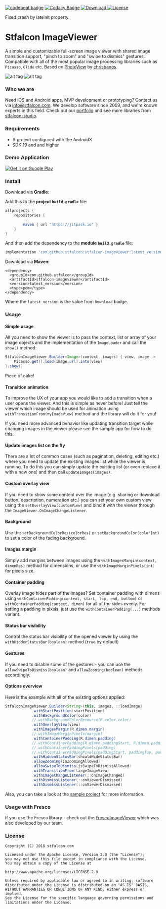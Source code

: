 [![codebeat badge](https://codebeat.co/badges/91ce76f4-cba6-4971-aad7-070e635d11be)](https://codebeat.co/projects/github-com-stfalcon-studio-stfalconimageviewer-master)
[![Codacy Badge](https://api.codacy.com/project/badge/Grade/23c4c8c6f44541a8bfdb0e385da2436a)](https://www.codacy.com/app/troy.carvill/StfalconImageViewer?utm_source=github.com&amp;utm_medium=referral&amp;utm_content=stfalcon-studio/StfalconImageViewer&amp;utm_campaign=Badge_Grade)
[![Download](https://api.bintray.com/packages/troy379/maven/StfalconImageViewer/images/download.svg) ](https://bintray.com/troy379/maven/StfalconImageViewer/_latestVersion)
[![License](https://img.shields.io/badge/License-Apache%202.0-blue.svg)](https://opensource.org/licenses/Apache-2.0)

Fixed crash by lateinit property.

# Stfalcon ImageViewer
A simple and customizable full-screen image viewer with shared image transition support, "pinch to zoom" and "swipe to dismiss" gestures. Compatible with all of the most popular image processing libraries such as `Picasso`, `Glide` etc.
Based on [PhotoView](https://github.com/chrisbanes/PhotoView) by [chrisbanes](https://github.com/chrisbanes).

![alt tag](images/image_viewer_main_demo.gif) ![alt tag](images/image_viewer_transition_demo.gif)

### Who we are
Need iOS and Android apps, MVP development or prototyping? Contact us via info@stfalcon.com. We develop software since 2009, and we're known experts in this field. Check out our [portfolio](https://stfalcon.com/en/portfolio) and see more libraries from [stfalcon-studio](https://stfalcon-studio.github.io/).

### Requirements
* A project configured with the AndroidX
* SDK 19 and and higher

### Demo Application
[![Get it on Google Play](https://play.google.com/intl/en_us/badges/images/badge_new.png)](https://play.google.com/store/apps/details?id=com.stfalcon.stfalconimageviewersample)

### Install
Download via **Gradle**:

Add this to the **project `build.gradle`** file:
```gradle
allprojects {
    repositories {
        ...
        maven { url "https://jitpack.io" }
    }
}
```

And then add the dependency to the **module `build.gradle`** file:
```gradle
implementation 'com.github.stfalcon:stfalcon-imageviewer:latest_version'
```

Download via **Maven**:
```
<dependency>
  <groupId>com.github.stfalcon</groupId>
  <artifactId>stfalcon-imageviewer</artifactId>
  <version>latest_version</version>
  <type>pom</type>
</dependency>
```

Where the `latest_version` is the value from `Download` badge.

### Usage
#### Simple usage
All you need to show the viewer is to pass the context, list or array of your image objects and the implementation of the `ImageLoader` and call the `show()` method:
```java
StfalconImageViewer.Builder<Image>(context, images) { view, image ->
    Picasso.get().load(image.url).into(view)
}.show()
```
Piece of cake!

#### Transition animation
To improve the UX of your app you would like to add a transition when a user opens the viewer. And this is simple as never before! Just tell the viewer which image should be used for animation using `withTransitionFrom(myImageView)` method and the library will do it for you!

If you need more advanced behavior like updating transition target while changing images in the viewer please see the sample app for how to do this.

#### Update images list on the fly
There are a lot of common cases (such as pagination, deleting, editing etc.) where you need to update the existing images list while the viewer is running. To do this you can simply update the existing list (or even replace it with a new one) and then call `updateImages(images)`.

#### Custom overlay view
If you need to show some content over the image (e.g. sharing or download button, description, numeration etc.) you can set your own custom view using the `setOverlayView(customView)` and bind it with the viewer through the `ImageViewer.OnImageChangeListener`.

#### Background
Use the `setBackgroundColorRes(colorRes)` or `setBackgroundColor(colorInt)` to set a color of the fading background.

#### Images margin
Simply add margins between images using the `withImagesMargin(context, dimenRes)` method for dimensions, or use the `withImageMarginPixels(int)` for pixels size.

#### Container padding
Overlay image hides part of the images? Set container padding with dimens using `withContainerPadding(context, start, top, end, bottom)` or `withContainerPadding(context, dimen)` for all of the sides evenly.
For setting a padding in pixels, just use the `withContainerPadding(...)` methods variant.

#### Status bar visibility
Control the status bar visibility of the opened viewer by using the `withHiddenStatusBar(boolean)` method (`true` by default)

#### Gestures
If you need to disable some of the gestures - you can use the `allowSwipeToDismiss(boolean)` and `allowZooming(boolean)` methods accordingly.

#### Options overview
Here is the example with all of the existing options applied:
```java
StfalconImageViewer.Builder<String>(this, images, ::loadImage)
            .withStartPosition(startPosition)
            .withBackgroundColor(color)
            //.withBackgroundColorResource(R.color.color)
            .withOverlayView(view)
            .withImagesMargin(R.dimen.margin)
            //.withImageMarginPixels(margin)
            .withContainerPadding(R.dimen.padding)
            //.withContainerPadding(R.dimen.paddingStart, R.dimen.paddingTop, R.dimen.paddingEnd, R.dimen.paddingBottom)
            //.withContainerPaddingPixels(padding)
            //.withContainerPaddingPixels(paddingStart, paddingTop, paddingEnd, paddingBottom)
            .withHiddenStatusBar(shouldHideStatusBar)
            .allowZooming(isZoomingAllowed)
            .allowSwipeToDismiss(isSwipeToDismissAllowed)
            .withTransitionFrom(targeImageView)
            .withImageChangeListener(::onImageChanged)
            .withDismissListener(::onViewerDismissed)
            .withDismissListener(::onViewerDismissed)
```

Also, you can take a look at the [sample project](https://github.com/stfalcon-studio/StfalconImageViewer/tree/master/sample) for more information.

### Usage with Fresco
If you use the Fresco library - check out the [FrescoImageViewer](https://github.com/stfalcon-studio/FrescoImageViewer) which was also developed by our team.

### License
```
Copyright (C) 2018 stfalcon.com

Licensed under the Apache License, Version 2.0 (the "License");
you may not use this file except in compliance with the License.
You may obtain a copy of the License at

http://www.apache.org/licenses/LICENSE-2.0

Unless required by applicable law or agreed to in writing, software
distributed under the License is distributed on an "AS IS" BASIS,
WITHOUT WARRANTIES OR CONDITIONS OF ANY KIND, either express or implied.
See the License for the specific language governing permissions and
limitations under the License.

```
